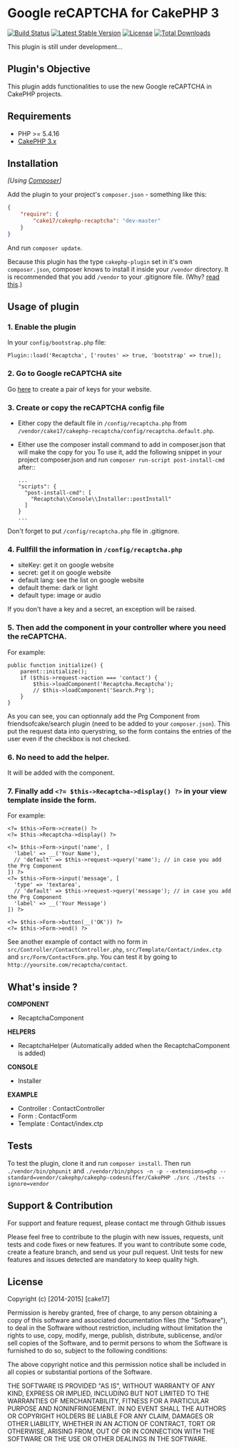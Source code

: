 Google reCAPTCHA for CakePHP 3
==============================

[![Build Status](https://api.travis-ci.org/cake17/cakephp-recaptcha.png?branch=master)](https://travis-ci.org/cake17/cakephp-recaptcha)
[![Latest Stable Version](https://poser.pugx.org/cake17/cakephp-recaptcha/v/stable.png)](https://packagist.org/packages/cake17/cakephp-recaptcha)
[![License](https://poser.pugx.org/cake17/cakephp-recaptcha/license.png)](https://packagist.org/packages/cake17/cakephp-recaptcha)
[![Total Downloads](https://poser.pugx.org/cake17/cakephp-recaptcha/d/total.png)](https://packagist.org/packages/cake17/cakephp-recaptcha)

This plugin is still under development...

## Plugin's Objective ##

This plugin adds functionalities to use the new Google reCAPTCHA in CakePHP
projects.

## Requirements ##

- PHP >= 5.4.16
- [CakePHP 3.x](http://book.cakephp.org/3.0/en/index.html)

## Installation ##

_[Using [Composer](http://getcomposer.org/)]_

Add the plugin to your project's `composer.json` - something like this:

```json
{
    "require": {
        "cake17/cakephp-recaptcha": "dev-master"
    }
}
```

And run `composer update`.

Because this plugin has the type `cakephp-plugin` set in it's own
`composer.json`, composer knows to install it inside your `/vendor` directory.
It is recommended that you add `/vendor` to your .gitignore file.
(Why? [read this](http://getcomposer.org/doc/faqs/should-i-commit-the-dependencies-in-my-vendor-directory.md).)

## Usage of plugin ##

### 1. Enable the plugin

In your `config/bootstrap.php` file:

    Plugin::load('Recaptcha', ['routes' => true, 'bootstrap' => true]);

### 2. Go to Google reCAPTCHA site

Go [here](https://www.google.com/recaptcha/intro/index.html) to create a pair
of keys for your website.

### 3. Create or copy the reCAPTCHA config file

- Either copy the default file in `/config/recaptcha.php` from
  `/vendor/cake17/cakephp-recaptcha/config/recaptcha.default.php`.

- Either use the composer install command to add in composer.json that will
  make the copy for you
  To use it, add the following snippet in your project composer.json and run
  `composer run-script post-install-cmd` after::

      ...
      "scripts": {
        "post-install-cmd": [
          "Recaptcha\\Console\\Installer::postInstall"
        ]
      }
      ...

Don't forget to put `/config/recaptcha.php` file in .gitignore.

### 4. Fullfill the information in `/config/recaptcha.php`

- siteKey: get it on google website
- secret: get it on google website
- default lang: see the list on google website
- default theme: dark or light
- default type: image or audio

If you don't have a key and a secret, an exception will be raised.

### 5. Then add the component in your controller where you need the reCAPTCHA.

For example:

    public function initialize() {
        parent::initialize();
        if ($this->request->action === 'contact') {
            $this->loadComponent('Recaptcha.Recaptcha');
            // $this->loadComponent('Search.Prg');
        }
    }

As you can see, you can optionnaly add the Prg Component from
friendsofcake/search plugin (need to be added to your `composer.json`). This
put the request data into querystring, so the form contains the entries of
the user even if the checkbox is not checked.

### 6. No need to add the helper.

It will be added with the component.

### 7. Finally add `<?= $this->Recaptcha->display() ?>` in your view template inside the form.

For example:

    <?= $this->Form->create() ?>
    <?= $this->Recaptcha->display() ?>

    <?= $this->Form->input('name', [
      'label' => __('Your Name'),
      // 'default' => $this->request->query('name'); // in case you add the Prg Component
    ]) ?>
    <?= $this->Form->input('message', [
      'type' => 'textarea',
      // 'default' => $this->request->query('message'); // in case you add the Prg Component
      'label' => __('Your Message')
    ]) ?>

    <?= $this->Form->button(__('OK')) ?>
    <?= $this->Form->end() ?>

See another example of contact with no form in
`src/Controller/ContactController.php`, `src/Template/Contact/index.ctp` and
`src/Form/ContactForm.php`. You can test it by going to `http://yoursite.com/recaptcha/contact`.

## What's inside ? ##

**COMPONENT**

- RecaptchaComponent

**HELPERS**

- RecaptchaHelper (Automatically added when the RecaptchaComponent is added)

**CONSOLE**

- Installer

**EXAMPLE**

- Controller : ContactController
- Form : ContactForm
- Template : Contact/index.ctp

## Tests ##

To test the plugin, clone it and run `composer install`. Then run
`./vendor/bin/phpunit` and `./vendor/bin/phpcs -n -p --extensions=php --standard=vendor/cakephp/cakephp-codesniffer/CakePHP ./src ./tests --ignore=vendor`

## Support & Contribution ##

For support and feature request, please contact me through Github issues

Please feel free to contribute to the plugin with new issues, requests, unit
tests and code fixes or new features. If you want to contribute some code,
create a feature branch, and send us your pull request.
Unit tests for new features and issues detected are mandatory to keep quality
high.

## License ##

Copyright (c) [2014-2015] [cake17]

Permission is hereby granted, free of charge, to any person obtaining a copy of
this software and associated documentation files (the "Software"), to deal in
the Software without restriction, including without limitation the rights to
use, copy, modify, merge, publish, distribute, sublicense, and/or sell copies
of the Software, and to permit persons to whom the Software is furnished to do
so, subject to the following conditions:

The above copyright notice and this permission notice shall be included in all
copies or substantial portions of the Software.

THE SOFTWARE IS PROVIDED "AS IS", WITHOUT WARRANTY OF ANY KIND, EXPRESS OR
IMPLIED, INCLUDING BUT NOT LIMITED TO THE WARRANTIES OF MERCHANTABILITY,
FITNESS FOR A PARTICULAR PURPOSE AND NONINFRINGEMENT. IN NO EVENT SHALL THE
AUTHORS OR COPYRIGHT HOLDERS BE LIABLE FOR ANY CLAIM, DAMAGES OR OTHER
LIABILITY, WHETHER IN AN ACTION OF CONTRACT, TORT OR OTHERWISE, ARISING FROM,
OUT OF OR IN CONNECTION WITH THE SOFTWARE OR THE USE OR OTHER DEALINGS IN THE
SOFTWARE.
